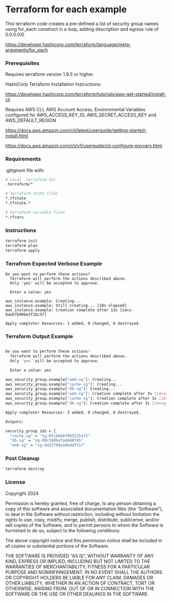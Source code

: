 # Terraform for each example

This terraform code creates a pre-defined a list of security group names using for_each construct in a loop, adding description and egress rule of 0.0.0.0/0

https://developer.hashicorp.com/terraform/language/meta-arguments/for_each

### Prerequisites

Requires terraform version 1.9.5 or higher.

HashiCorp Terraform Installation Instructions: 

https://developer.hashicorp.com/terraform/tutorials/aws-get-started/install-cli

Requires AWS CLI, AWS Account Access, Environmental Variables configured for AWS_ACCESS_KEY_ID, AWS_SECRET_ACCESS_KEY and AWS_DEFAULT_REGION

https://docs.aws.amazon.com/cli/latest/userguide/getting-started-install.html

https://docs.aws.amazon.com/cli/v1/userguide/cli-configure-envvars.html

### Requirements

.gitignore file with:

```bash
# Local .terraform dir
.terraform/*

# terraform state files
*.tfstate
*.tfstate.*

# terraform variable files
*.tfvars
```

### Instructions

```bash
terraform init
terraform plan
terraform apply
```

### Terrafrom Expected Verbose Example
```
Do you want to perform these actions?
  Terraform will perform the actions described above.
  Only 'yes' will be accepted to approve.

  Enter a value: yes

aws_instance.example: Creating...
aws_instance.example: Still creating... [10s elapsed]
aws_instance.example: Creation complete after 13s [id=i-0aebfb90be3f1bc5f]

Apply complete! Resources: 1 added, 0 changed, 0 destroyed.
```


### Terraform Output Example
```bash

Do you want to perform these actions?
  Terraform will perform the actions described above.
  Only 'yes' will be accepted to approve.

  Enter a value: yes

aws_security_group.example["web-sg"]: Creating...
aws_security_group.example["cache-sg"]: Creating...
aws_security_group.example["db-sg"]: Creating...
aws_security_group.example["web-sg"]: Creation complete after 3s [id=sg-0d15700a18b4d711f]
aws_security_group.example["cache-sg"]: Creation complete after 3s [id=sg-0fcbbb6f985215472]
aws_security_group.example["db-sg"]: Creation complete after 3s [id=sg-09c18dbefad488f45]

Apply complete! Resources: 3 added, 0 changed, 0 destroyed.

Outputs:

security_group_ids = {
  "cache-sg" = "sg-0fcbbb6f985215472"
  "db-sg" = "sg-09c18dbefad488f45"
  "web-sg" = "sg-0d15700a18b4d711f"
```

### Post Cleanup
```bash
terraform destroy
```

### License

Copyright 2024 

Permission is hereby granted, free of charge, to any person obtaining a copy of this software and associated documentation files (the “Software”), to deal in the Software without restriction, including without limitation the rights to use, copy, modify, merge, publish, distribute, sublicense, and/or sell copies of the Software, and to permit persons to whom the Software is furnished to do so, subject to the following conditions:

The above copyright notice and this permission notice shall be included in all copies or substantial portions of the Software.

THE SOFTWARE IS PROVIDED “AS IS”, WITHOUT WARRANTY OF ANY KIND, EXPRESS OR IMPLIED, INCLUDING BUT NOT LIMITED TO THE WARRANTIES OF MERCHANTABILITY, FITNESS FOR A PARTICULAR PURPOSE AND NONINFRINGEMENT. IN NO EVENT SHALL THE AUTHORS OR COPYRIGHT HOLDERS BE LIABLE FOR ANY CLAIM, DAMAGES OR OTHER LIABILITY, WHETHER IN AN ACTION OF CONTRACT, TORT OR OTHERWISE, ARISING FROM, OUT OF OR IN CONNECTION WITH THE SOFTWARE OR THE USE OR OTHER DEALINGS IN THE SOFTWARE.
